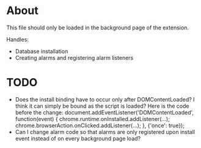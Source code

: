 
# About

This file should only be loaded in the background page of the extension.

Handles:
* Database installation
* Creating alarms and registering alarm listeners

# TODO

* Does the install binding have to occur only after DOMContentLoaded? I think
it can simply be bound as the script is loaded? Here is the code before the
change:
document.addEventListener('DOMContentLoaded', function(event) {
  chrome.runtime.onInstalled.addListener(...);
  chrome.browserAction.onClicked.addListener(...);
}, {'once': true});
* Can I change alarm code so that alarms are only registered upon install
event instead of on every background page load?
